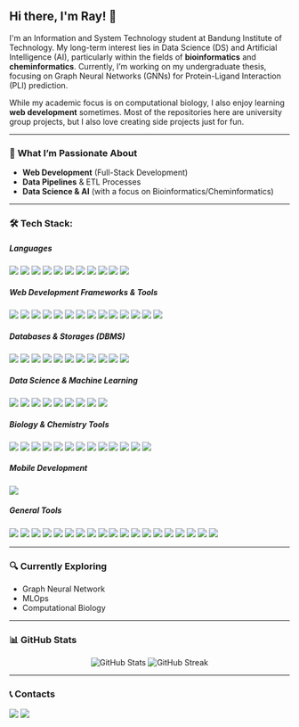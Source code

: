 ## Hi there, I'm Ray! 👋
I'm an Information and System Technology student at Bandung Institute of Technology. My long-term interest lies in Data Science (DS) and Artificial Intelligence (AI), particularly within the fields of **bioinformatics** and **cheminformatics**. Currently, I’m working on my undergraduate thesis, focusing on Graph Neural Networks (GNNs) for Protein-Ligand Interaction (PLI) prediction.  

While my academic focus is on computational biology, I also enjoy learning **web development**  sometimes. Most of the repositories here are university group projects, but I also love creating side projects just for fun.  

---
### 🎯 **What I’m Passionate About** 
- **Web Development** (Full-Stack Development)  
- **Data Pipelines** & ETL Processes  
- **Data Science & AI** (with a focus on Bioinformatics/Cheminformatics)  
---
### 🛠️ Tech Stack:
  <h5>Languages</h5>
  <p>
  <img src="https://img.shields.io/badge/-C-333333?style=flat-square&logo=c">
  <img src="https://img.shields.io/badge/-JavaScript-333333?style=flat-square&logo=javascript">
  <img src="https://img.shields.io/badge/-TypeScript-333333?style=flat-square&logo=typescript">
  <img src="https://img.shields.io/badge/-Java-333333?style=flat-square&logo=java">
  <img src="https://img.shields.io/badge/-R-333333?style=flat-square&logo=R">
  <img src="https://img.shields.io/badge/-Python-333333?style=flat-square&logo=python">
  <img src="https://img.shields.io/badge/-Haskell-333333?style=flat-square&logo=haskell">
  <img src="https://img.shields.io/badge/-SQL-333333?style=flat-square&logo=sql">
  <img src="https://img.shields.io/badge/-HTML-333333?style=flat-square&logo=html5">
  <img src="https://img.shields.io/badge/-CSS-333333?style=flat-square&logo=css3">
  <img src="https://img.shields.io/badge/-Bash-333333?style=flat-square&logo=gnubash">
</p>

<h5>Web Development Frameworks & Tools</h5>
<p>
  <img src="https://img.shields.io/badge/-NodeJS-333333?style=flat-square&logo=node.js">
  <img src="https://img.shields.io/badge/-Express-333333?style=flat-square&logo=express">
  <img src="https://img.shields.io/badge/-Spring Boot-333333?style=flat-square&logo=springboot">
  <img src="https://img.shields.io/badge/-FastAPI-333333?style=flat-square&logo=fastapi">
  <img src="https://img.shields.io/badge/-tRPC-333333?style=flat-square&logo=tRPC">
  <img src="https://img.shields.io/badge/-Astro-333333?style=flat-square&logo=astro">
  <img src="https://img.shields.io/badge/-React-333333?style=flat-square&logo=react">
  <img src="https://img.shields.io/badge/-Next-333333?style=flat-square&logo=next.js">
  <img src="https://img.shields.io/badge/-Fastify-333333?style=flat-square&logo=fastify">
  <img src="https://img.shields.io/badge/-Tailwind-333333?style=flat-square&logo=tailwind-css">
  <img src="https://img.shields.io/badge/-Prisma-333333?style=flat-square&logo=prisma">
  <img src="https://img.shields.io/badge/-Drizzle-333333?style=flat-square&logo=drizzle">
  <img src="https://img.shields.io/badge/-Vite-333333?style=flat-square&logo=vite">
  <img src="https://img.shields.io/badge/-JWT-333333?style=flat-square&logo=jsonwebtokens">
</p>

<h5>Databases & Storages (DBMS)</h5>
<p>
  <img src="https://img.shields.io/badge/-MySQL-333333?style=flat-square&logo=mysql">
  <img src="https://img.shields.io/badge/-MariaDB-333333?style=flat-square&logo=mariadb">
  <img src="https://img.shields.io/badge/-PostgreSQL-333333?style=flat-square&logo=postgresql">
  <img src="https://img.shields.io/badge/-MongoDB-333333?style=flat-square&logo=mongodb">
  <img src="https://img.shields.io/badge/-OracleDB-333333?style=flat-square&logo=oracle">
  <img src="https://img.shields.io/badge/-SQLite-333333?style=flat-square&logo=sqlite">
  <img src="https://img.shields.io/badge/-Supabase-333333?style=flat-square&logo=supabase">
  <img src="https://img.shields.io/badge/-Firebase-333333?style=flat-square&logo=firebase">
  <img src="https://img.shields.io/badge/-Redis-333333?style=flat-square&logo=redis">
  <img src="https://img.shields.io/badge/-Elastic-333333?style=flat-square&logo=elastic">
  <img src="https://img.shields.io/badge/-Hadoop-333333?style=flat-square&logo=apachehadoop">
</p>

<h5>Data Science & Machine Learning</h5>
<p>
    <img src="https://img.shields.io/badge/Pandas-333333?style=flat-square&logo=pandas">
    <img src="https://img.shields.io/badge/Numpy-333333?style=flat-square&logo=numpy">
    <img src="https://img.shields.io/badge/Keras-333333?style=flat-square&logo=keras">
    <img src="https://img.shields.io/badge/PyTorch-333333?style=flat-square&logo=pytorch">
    <img src="https://img.shields.io/badge/OpenCV-333333?style=flat-square&logo=opencv">
    <img src="https://img.shields.io/badge/MLflow-333333?style=flat-square&logo=mlflow">
    <img src="https://img.shields.io/badge/SciKit--Learn-333333?style=flat-square&logo=scikitlearn">
    <img src="https://img.shields.io/badge/LangChain-333333?style=flat-square&logo=langchain">
    <img src="https://img.shields.io/badge/OpenAI--API-333333?style=flat-square&logo=openai">
</p>

<h5>Biology & Chemistry Tools</h5>
<p>
    <img src="https://img.shields.io/badge/-MEGA-176c37?style=flat-square&logo=-MEGA">
    <img src="https://img.shields.io/badge/-BioPython-ffd141?style=flat-square&logo=BioPython">
    <img src="https://img.shields.io/badge/-Mothur-035893?style=flat-square&logo=Mothur">
    <img src="https://img.shields.io/badge/-RDKit-7a7aff?style=flat-square&logo=RDKit">
    <img src="https://img.shields.io/badge/-ORCA-00AEC3?style=flat-square&logo=ORCA">
    <img src="https://img.shields.io/badge/-GROMACS-4e6f98?style=flat-square&logo=GROMACS">
    <img src="https://img.shields.io/badge/-AutoDock Vina-000000?style=flat-square&logo=AutodDock-Vina">
    <img src="https://img.shields.io/badge/-PyMOL-dada00?style=flat-square&logo=PyMOL">
    <img src="https://img.shields.io/badge/-VMD-2b5c5c?style=flat-square&logo=VMD">
    <img src="https://img.shields.io/badge/-Avogadro-04bdec?style=flat-square&logo=avogadro">
    <img src="https://img.shields.io/badge/-Benchling-000db5?style=flat-square&logo=benchling">
    <img src="https://img.shields.io/badge/-CFX Manager-009844?style=flat-square&logo=cfxmanager">
    <img src="https://img.shields.io/badge/-ImageJ-333333?style=flat-square&logo=imagej">


</p>

<h5>Mobile Development</h5>
<p>
    <img src="https://img.shields.io/badge/React_Native-333333?style=flat-square&logo=react">
</p>

<h5>General Tools</h5>
<p>
  <img src="https://img.shields.io/badge/-Docker-333333?style=flat-square&logo=docker">
  <img src="https://img.shields.io/badge/-Kafka-333333?style=flat-square&logo=apache-kafka">
  <img src="https://img.shields.io/badge/-Debezium-333333?style=flat-square&logo=debezium">
  <img src="https://img.shields.io/badge/-Liquibase-333333?style=flat-square&logo=liquibase">
  <img src="https://img.shields.io/badge/-Tableau-333333?style=flat-square&logo=tableau">
  <img src="https://img.shields.io/badge/-Ubuntu-333333?style=flat-square&logo=ubuntu">
  <img src="https://img.shields.io/badge/-Nginx-333333?style=flat-square&logo=nginx">
  <img src="https://img.shields.io/badge/-Postman-333333?style=flat-square&logo=postman">
  <img src="https://img.shields.io/badge/-Insomnia-333333?style=flat-square&logo=insomnia">
  <img src="https://img.shields.io/badge/-Selenium-333333?style=flat-square&logo=selenium">
  <img src="https://img.shields.io/badge/-Git-333333?style=flat-square&logo=git">
  <img src="https://img.shields.io/badge/-GitHub-333333?style=flat-square&logo=github">
  <img src="https://img.shields.io/badge/-GitLab-333333?style=flat-square&logo=gitlab">
  <img src="https://img.shields.io/badge/-LaTeX-333333?style=flat-square&logo=latex">
  <img src="https://img.shields.io/badge/-Figma-333333?style=flat-square&logo=figma">
  <img src="https://img.shields.io/badge/-Affinity Products-333333?style=flat-square&logo=affinity">
  <img src="https://img.shields.io/badge/-Photoshop-333333?style=flat-square&logo=adobephotoshop">
  <img src="https://img.shields.io/badge/-After Effect-333333?style=flat-square&logo=adobeaftereffects">
  <img src="https://img.shields.io/badge/-Premiere Pro-333333?style=flat-square&logo=adobepremierepro">
</p>

---

### 🔍 **Currently Exploring**  
- Graph Neural Network
- MLOps
- Computational Biology
 
---

### 📊 **GitHub Stats**  
<p align="center">
  <img src="https://github-readme-stats.vercel.app/api?username=rayhanmp&show_icons=true&theme=dark" alt="GitHub Stats">
  <img src="https://github-readme-streak-stats.herokuapp.com/?user=rayhanmp&theme=dark" alt="GitHub Streak">
</p>

---

### 📞 Contacts

<a href="https://www.linkedin.com/in/rayhanmp/"><img src="https://img.shields.io/badge/-rayhanmp-333333?style=flat-square&logo=Linkedin&logoColor=white/"></a>
<a href="https://www.instagram.com/rayhanmhw/"><img src="https://img.shields.io/badge/-@rayhanmhw-333333?style=flat-square&logo=instagram&logoColor=white/">


</p>
